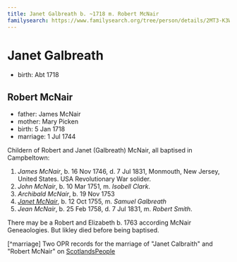 ```yaml
---
title: Janet Galbreath b. ~1718 m. Robert McNair
familysearch: https://www.familysearch.org/tree/person/details/2MT3-K3W
---
```


# Janet Galbreath

- birth: Abt 1718

## Robert McNair

- father: James McNair
- mother: Mary Picken
- birth: 5 Jan 1718
- marriage: 1 Jul 1744

Childern of Robert and Janet (Galbreath) McNair, all baptised in Campbeltown:

1. *James McNair*, b. 16 Nov 1746, d. 7 Jul 1831, Monmouth, New Jersey, United States.  USA Revolutionary War solider.
2. *John McNair*, b. 10 Mar 1751, m. *Isobell Clark*.
3. *Archibald McNair*, b. 19 Nov 1753
4. [*Janet McNair*](galbreath-samuel-1736.md), b. 12 Oct 1755, m. *Samuel Galbreath*
5. *Jean McNair*, b. 25 Feb 1758, d. 7 Jul 1831, m. *Robert Smith*.

There may be a Robert and Elizabeth b. 1763 according McNair Geneaologies.  But likley died before being baptised.


[^marriage] Two OPR records for the marriage of "Janet Calbraith" and "Robert McNair" on [ScotlandsPeople](https://www.scotlandspeople.gov.uk/record-results?search_type=people&event=M&record_type%5B0%5D=opr_marriages&church_type=Old%20Parish%20Registers&dl_cat=church&dl_rec=church-banns-marriages&surname=mcnair&surname_so=fuzzy&forename=robert&forename_so=starts&sex=M&spouse_name_so=exact&from_year=1744&to_year=1744&record=Church%20of%20Scotland%20%28old%20parish%20registers%29%20Roman%20Catholic%20Church%20Other%20churches)
